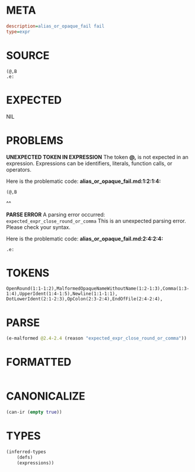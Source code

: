 # META
~~~ini
description=alias_or_opaque_fail fail
type=expr
~~~
# SOURCE
~~~roc
(@,B
.e:
~~~
# EXPECTED
NIL
# PROBLEMS
**UNEXPECTED TOKEN IN EXPRESSION**
The token **@,** is not expected in an expression.
Expressions can be identifiers, literals, function calls, or operators.

Here is the problematic code:
**alias_or_opaque_fail.md:1:2:1:4:**
```roc
(@,B
```
 ^^


**PARSE ERROR**
A parsing error occurred: `expected_expr_close_round_or_comma`
This is an unexpected parsing error. Please check your syntax.

Here is the problematic code:
**alias_or_opaque_fail.md:2:4:2:4:**
```roc
.e:
```
   


# TOKENS
~~~zig
OpenRound(1:1-1:2),MalformedOpaqueNameWithoutName(1:2-1:3),Comma(1:3-1:4),UpperIdent(1:4-1:5),Newline(1:1-1:1),
DotLowerIdent(2:1-2:3),OpColon(2:3-2:4),EndOfFile(2:4-2:4),
~~~
# PARSE
~~~clojure
(e-malformed @2.4-2.4 (reason "expected_expr_close_round_or_comma"))
~~~
# FORMATTED
~~~roc

~~~
# CANONICALIZE
~~~clojure
(can-ir (empty true))
~~~
# TYPES
~~~clojure
(inferred-types
	(defs)
	(expressions))
~~~
